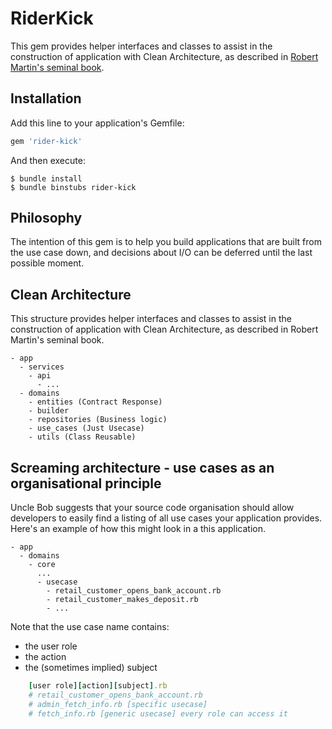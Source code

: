 # RiderKick
This gem provides helper interfaces and classes to assist in the construction of application with
Clean Architecture, as described in [Robert Martin's seminal book](https://www.amazon.com/gp/product/0134494164).


## Installation

Add this line to your application's Gemfile:

```ruby
gem 'rider-kick'
```

And then execute:

    $ bundle install
    $ bundle binstubs rider-kick

## Philosophy

The intention of this gem is to help you build applications that are built from the use case down,
and decisions about I/O can be deferred until the last possible moment.

## Clean Architecture
This structure provides helper interfaces and classes to assist in the construction of application with Clean Architecture, as described in Robert Martin's seminal book.

```
- app
  - services
    - api
      - ...
  - domains 
    - entities (Contract Response)
    - builder
    - repositories (Business logic)
    - use_cases (Just Usecase)
    - utils (Class Reusable)
```
## Screaming architecture - use cases as an organisational principle
Uncle Bob suggests that your source code organisation should allow developers to easily find a listing of all use cases your application provides. Here's an example of how this might look in a this application.
```
- app
  - domains 
    - core
      ...
      - usecase
        - retail_customer_opens_bank_account.rb
        - retail_customer_makes_deposit.rb
        - ...
```
Note that the use case name contains:

- the user role
- the action
- the (sometimes implied) subject
```ruby
    [user role][action][subject].rb
    # retail_customer_opens_bank_account.rb
    # admin_fetch_info.rb [specific usecase]
    # fetch_info.rb [generic usecase] every role can access it
```

